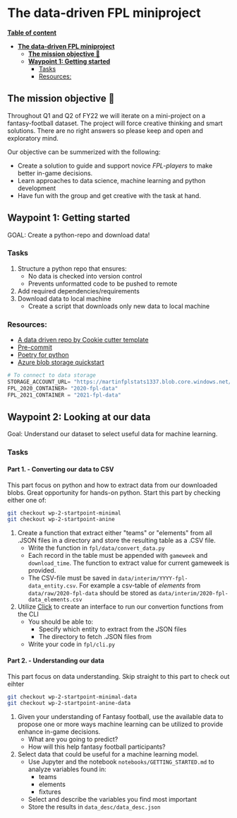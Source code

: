 # **The data-driven FPL miniproject**
[**Table of content**](#the-data-driven-fpl-miniproject)
- [**The data-driven FPL miniproject**](#the-data-driven-fpl-miniproject)
  - [**The mission objective 🎯**](#the-mission-objective-)
  - [**Waypoint 1: Getting started**](#waypoint-1-getting-started)
    - [Tasks](#tasks)
    - [Resources:](#resources)

## **The mission objective 🎯**
Throughout Q1 and Q2 of FY22 we will iterate on a mini-project on a fantasy-football dataset. The project will force creative thinking and smart solutions. There are no right answers so please keep and open and exploratory mind.

Our objective can be summerized with the following:

* Create a solution to guide and support novice _FPL-players_ to make better in-game decisions.
* Learn approaches to data science, machine learning and python development
* Have fun with the group and get creative with the task at hand.


## **Waypoint 1: Getting started**
GOAL: Create a python-repo and download data!

### Tasks
1. Structure a python repo that ensures:
    * No data is checked into version control
    * Prevents unformatted code to be pushed to remote
2. Add required dependencies/requirements
3. Download data to local machine
    * Create a script that downloads only new data to local machine

### Resources:
* [A data driven repo by Cookie cutter template](https://drivendata.github.io/cookiecutter-data-science/#contributing)
* [Pre-commit](https://pre-commit.com/)
* [Poetry for python](https://python-poetry.org/)
* [Azure blob storage quickstart](https://docs.microsoft.com/en-us/python/api/overview/azure/storage-blob-readme?view=azure-python)

```python
# To connect to data storage
STORAGE_ACCOUNT_URL= "https://martinfplstats1337.blob.core.windows.net/"
FPL_2020_CONTAINER= "2020-fpl-data"
FPL_2021_CONTAINER = "2021-fpl-data"
```

## **Waypoint 2: Looking at our data**
Goal: Understand our dataset to select useful data for machine learning.
### **Tasks**
#### **Part 1. - Converting our data to CSV**
This part focus on python and how to extract data from our downloaded blobs. Great opportunity for hands-on python. Start this part by checking either one of:
```bash
git checkout wp-2-startpoint-minimal
git checkout wp-2-startpoint-anine
```
1. Create a function that extract either "teams" or "elements" from all .JSON files in a directory and store the resulting table as a .CSV file.
    * Write the function in ```fpl/data/convert_data.py```
    * Each record in the table must be appended with ```gameweek``` and ```download_time```. The function to extract value for current gameweek is provided.
    * The CSV-file must be saved in ```data/interim/YYYY-fpl-data_entity.csv```. For example a csv-table of _elements_ from ```data/raw/2020-fpl-data``` should be stored as ```data/interim/2020-fpl-data_elements.csv```
2. Utilize [Click](https://www.palletsprojects.com/p/click/) to create an interface to run our convertion functions from the CLI
    * You should be able to:
        * Specify which entity to extract from the JSON files
        * The directory to fetch .JSON files from
    * Write your code in ```fpl/cli.py```

#### **Part 2. - Understanding our data**
This part focus on data understanding. Skip straight to this part to check out eihter
```bash
git checkout wp-2-startpoint-minimal-data
git checkout wp-2-startpoint-anine-data
```
1. Given your understanding of Fantasy football, use the available data to propose one or more ways machine learning can be utilized to provide enhance in-game decisions.
    * What are you going to predict?
    * How will this help fantasy football participants?
2. Select data that could be useful for a machine learning model.
    * Use Jupyter and the notebook ```notebooks/GETTING_STARTED.md``` to analyze variables found in:
        * teams
        * elements
        * fixtures
    * Select and describe the variables you find most important
    * Store the results in ```data_desc/data_desc.json```